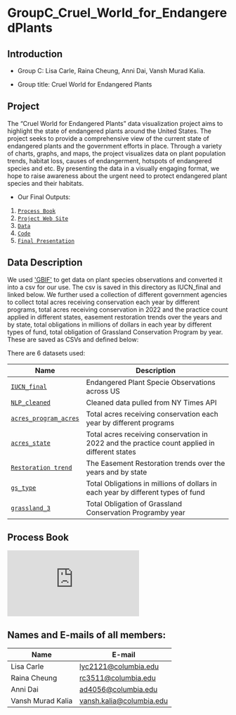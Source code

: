 # GroupC_Cruel_World_for_EndangeredPlants


## Introduction

- Group C: Lisa Carle, Raina Cheung, Anni Dai, Vansh Murad Kalia.

- Group title: Cruel World for Endangered Plants


## Project

The “Cruel World for Endangered Plants” data visualization project aims to highlight the state of endangered plants around the United States. The project seeks to provide a comprehensive view of the current state of endangered plants and the government efforts in place. Through a variety of charts, graphs, and maps, the project visualizes data on plant population trends, habitat loss, causes of endangerment, hotspots of endangered species and etc. By presenting the data in a visually engaging format, we hope to raise awareness about the urgent need to protect endangered plant species and their habitats.


- Our Final Outputs:
1. [`Process Book`](https://github.com/QMSS-G5063-2023/GroupC_Cruel_World_for_EndangeredPlants/blob/main/ProcessBook.html)
2. [`Project Web Site`](https://groupc-plants-endangerment.shinyapps.io/Finaldeployed/)
3. [`Data`](https://github.com/QMSS-G5063-2023/GroupC_Cruel_World_for_EndangeredPlants/tree/main/Final/cleaned_data) 
4. [`Code`](https://github.com/QMSS-G5063-2023/GroupC_Cruel_World_for_EndangeredPlants/blob/main/Final/Final_2.Rmd)
5. [`Final Presentation`](https://youtu.be/XBb9lB_NzEE)


## Data Description

We used ['GBIF'](https://www.gbif.org/occurrence/search) to get data on plant species observations and converted it into a csv for our use. The csv is saved in this directory as IUCN_final and linked below. We further used a collection of different government agencies to collect total acres receiving conservation each year by different programs, total acres receiving conservation in 2022 and the practice count applied in different states, easement restoration trends over the years and by state, total obligations in millions of dollars in each year by different types of fund, total obligation of Grassland Conservation Program by year. These are saved as CSVs and defined below:

There are 6 datasets used:

| Name                  | Description |
|-------------------------------|-------------|
| [`IUCN_final`](https://github.com/QMSS-G5063-2023/GroupC_Cruel_World_for_EndangeredPlants/blob/main/data/IUCN_final.csv.zip) | Endangered Plant Specie Observations across US |
| [`NLP_cleaned`](https://github.com/QMSS-G5063-2023/GroupC_Cruel_World_for_EndangeredPlants/blob/main/Final/cleaned_data/NLP_cleaned.csv) | Cleaned data pulled from NY Times API |
| [`acres_program_acres`](https://github.com/QMSS-G5063-2023/GroupC_Cruel_World_for_EndangeredPlants/blob/main/Final/cleaned_data/acres_program_acres.csv) | Total acres receiving conservation each year by different programs |
| [`acres_state`](https://github.com/QMSS-G5063-2023/GroupC_Cruel_World_for_EndangeredPlants/blob/main/Final/cleaned_data/acres_state.csv) | Total acres receiving conservation in 2022 and the practice count applied in different states |
| [`Restoration trend`](https://github.com/QMSS-G5063-2023/GroupC_Cruel_World_for_EndangeredPlants/blob/main/Final/cleaned_data/Restoration%20trend.csv) | The Easement Restoration trends over the years and by state |
| [`gs_type`](https://github.com/QMSS-G5063-2023/GroupC_Cruel_World_for_EndangeredPlants/blob/main/Final/cleaned_data/gs_type.csv) | Total Obligations in millions of dollars in each year by different types of fund |
| [`grassland_3`](https://github.com/QMSS-G5063-2023/GroupC_Cruel_World_for_EndangeredPlants/blob/main/Final/cleaned_data/grassland_3.csv) | Total Obligation of Grassland Conservation Programby year |





## Process Book
![Process Book](https://github.com/QMSS-G5063-2023/GroupC_Cruel_World_for_EndangeredPlants/blob/main/ProcessBook.html)

## Names and E-mails of all members: 

|  Name   | E-mail  |
|  ---   | ---  |
|  Lisa Carle | lyc2121@columbia.edu |
|  Raina Cheung   | rc3511@columbia.edu  |
|  Anni Dai  | ad4056@columbia.edu  |
|  Vansh Murad Kalia  | vansh.kalia@columbia.edu |
